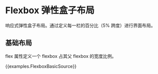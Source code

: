 # Flexbox 弹性盒子布局

响应式弹性盒子布局。通过定义每一栏的百分比（5% 跨度）进行界面布局。

## 基础布局

flex 属性定义一个 flexbox 占其父 flexbox 的宽度比例。

<example-board :component="examples.FlexboxBasic">{{examples.FlexboxBasicSource}}</example-board>

<script>
import FlexboxBasic from 'docs/examples/FlexboxBasic';
import FlexboxBasicSource from 'docs/examples/FlexboxBasic.txt';

export default {
  data() {
    return {
      examples: {
        FlexboxBasic,
        FlexboxBasicSource,
      }
    }
  }
}
</script>
